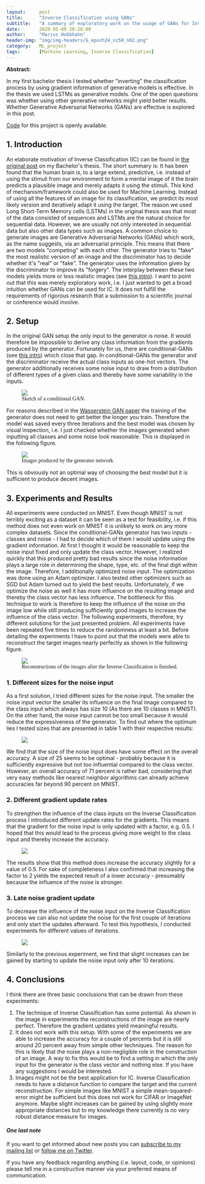 ```yaml
---
layout:     post
title:      "Inverse Classification using GANs"
subtitle:   "A summary of exploratory work on the usage of GANs for Inverse Classification"
date:       2020-05-09 20:28:00
author:     "Marius Hobbhahn"
header-img: "img/img-headers/G_epoch24_nz50_n02.png"
category:   ML_project
tags:       [Machine Learning, Inverse Classification]
---
```


**Abstract:**

In my first bachelor thesis I tested whether "inverting" the classification process by using gradient information of generative models is effective. In the thesis we used LSTMs as generative models. One of the open questions was whether using other generative networks might yield better results. Whether Generative Adversarial Networks (GANs) are effective is explored in this post.

<a href='https://github.com/mariushobbhahn/InverseClassification_GANs'>Code</a> for this project is openly available.

## **1. Introduction**

An elaborate motivation of Inverse Classification (IC) can be found in <a href='https://mariushobbhahn.github.io/2019-10-20-Inverse_Classification_using_generative_models/'>the original post</a> on my Bachelor's thesis. The short summary is: It has been found that the human brain is, to a large extend, predictive, i.e. instead of using the stimuli from our environment to form a mental image of it the brain predicts a plausible image and merely adapts it using the stimuli. This kind of mechanism/framework could also be used for Machine Learning. Instead of using all the features of an image for its classification, we predict its most likely version and iteratively adapt it using the target. The reason we used Long Short-Term Memory cells (LSTMs) in the original thesis was that most of the data consisted of sequences and LSTMs are the natural choice for sequential data. However, we are usually not only interested in sequential data but also other data types such as images. A common choice to generate images are Generative Adversarial Networks (GANs) which work, as the name suggests, via an adversarial principle. This means that there are two models "competing" with each other. The generator tries to "fake" the most realistic version of an image and the discriminator has to decide whether it's "real" or "fake". The generator uses the information given by the discriminator to improve its "forgery". The interplay between these two models yields more or less realistic images (see <a href='https://machinelearningmastery.com/what-are-generative-adversarial-networks-gans/'>this intro</a>). I want to point out that this was merely exploratory work, i.e. I just wanted to get a broad intuition whether GANs can be used for IC. It does not fulfill the requirements of rigorous research that a submission to a scientific journal or conference would involve.

## **2. Setup**

In the original GAN setup the only input to the generator is noise. It would therefore be impossible to derive any class information from the gradients produced by the generator. Fortunately for us, there are conditional-GANs (see <a href='https://medium.com/datadriveninvestor/an-introduction-to-conditional-gans-cgans-727d1f5bb011'>this intro</a>) which close that gap. In conditional-GANs the generator and the discriminator receive the actual class inputs as one-hot vectors. The generator additionally receives some noise input to draw from a distribution of different types of a given class and thereby have some variability in the inputs.

<figure>
  <img src="/img/IC_GANs/conditional-GAN_sketch.png"/>
  <figcaption><span style="font-family:Papyrus; font-size:1em;">Sketch of a conditional GAN.</span></figcaption>
</figure>

For reasons described in the <a href='https://arxiv.org/pdf/1701.07875.pdf'>Wasserstein GAN paper</a> the training of the generator does not need to get better the longer you train. Therefore the model was saved every three iterations and the best model was chosen by visual inspection, i.e. I just checked whether the images generated when inputting all classes and some noise look reasonable. This is displayed in the following figure.

<figure>
  <img src="/img/IC_GANs/G_epoch24_nz50_n02.png"/>
  <figcaption><span style="font-family:Papyrus; font-size:1em;">Images produced by the generator network.</span></figcaption>
</figure>

This is obviously not an optimal way of choosing the best model but it is sufficient to produce decent images.

## **3. Experiments and Results**

All experiments were conducted on MNIST. Even though MNIST is not terribly exciting as a dataset it can be seen as a test for feasibility, i.e. if this method does not even work on MNIST it is unlikely to work on any more complex datasets. Since the conditional-GANs generator has two inputs - classes and noise - I had to decide which of them I would update using the gradient information. At first I thought it would be reasonable to keep the noise input fixed and only update the class vector. However, I realized quickly that this produced pretty bad results since the noise information plays a large role in determining the shape, type, etc. of the final digit within the image. Therefore, I additionally optimized noise input. The optimization was done using an Adam optimizer. I also tested other optimizers such as SGD but Adam turned out to yield the best results. Unfortunately, if we optimize the noise as well it has more influence on the resulting image and thereby the class vector has less influence. The bottleneck for this technique to work is therefore to keep the influence of the noise on the image low while still producing sufficiently good images to increase the influence of the class vector. The following experiments, therefore, try different solutions for the just presented problem. All experiments have been repeated five times to reduce the randomness at least a bit. Before detailing the experiments I have to point out that the models were able to reconstruct the target images nearly perfectly as shown in the following figure.

<figure>
  <img src="/img/IC_GANs/Reconstruction_sample.png"/>
  <figcaption><span style="font-family:Papyrus; font-size:1em;">Reconstructions of the images after the Inverse Classification is finished.</span></figcaption>
</figure>

### 1. Different sizes for the noise input

As a first solution, I tried different sizes for the noise input. The smaller the noise input vector the smaller its influence on the final image compared to the class input which always has size 10 (As there are 10 classes in MNIST). On the other hand, the noise input cannot be too small because it would reduce the expressiveness of the generator. To find out where the optimum lies I tested sizes that are presented in table 1 with their respective results:

<figure>
  <img src="/img/IC_GANs/Exp1_results.png"/>
</figure>

We find that the size of the noise input does have some effect on the overall accuracy. A size of 25 seems to be optimal - probably because it is sufficiently expressive but not too influential compared to the class vector. However, an overall accuracy of 71 percent is rather bad, considering that very easy methods like nearest neighbor algorithms can already achieve accuracies far beyond 90 percent on MNIST.

### 2. Different gradient update rates

To strengthen the influence of the class inputs on the Inverse Classification process I introduced different update rates for the gradients. This means that the gradient for the noise input is only updated with a factor, e.g. 0.5. I hoped that this would lead to the process giving more weight to the class input and thereby increase the accuracy.

<figure>
  <img src="/img/IC_GANs/Exp2_results.png"/>
</figure>

The results show that this method does increase the accuracy slightly for a value of 0.5. For sake of completeness I also confirmed that increasing the factor to 2 yields the expected result of a lower accuracy - presumably because the influence of the noise is stronger.

### 3. Late noise gradient update

To decrease the influence of the noise input on the Inverse Classification process we can also not update the noise for the first couple of iterations and only start the updates afterward. To test this hypothesis, I conducted experiments for different values of iterations.

<figure>
  <img src="/img/IC_GANs/Exp3_results.png"/>
</figure>

Similarly to the previous experiment, we find that slight increases can be gained by starting to update the noise input only after 10 iterations.

## **4. Conclusions**

I think there are three basic conclusions that can be drawn from these experiments:
1. The technique of Inverse Classification has some potential. As shown in the image in experiments the reconstructions of the image are nearly perfect. Therefore the gradient updates yield meaningful results.
2. It does not work with this setup. With some of the experiments we are able to increase the accuracy for a couple of percents but it is still around 20 percent away from simple other techniques. The reason for this is likely that the noise plays a non-negligible role in the construction of an image. A way to fix this would be to find a setting in which the only input for the generator is the class vector and nothing else. If you have any suggestions I would be interested.
3. Images might not be the best application for IC. Inverse Classification needs to have a distance function to compare the target and the current reconstruction. For simple images like MNIST a simple mean-squared-error might be sufficient but this does not work for CIFAR or ImageNet anymore. Maybe slight increases can be gained by using slightly more appropriate distances but to my knowledge there currently is no very robust distance measure for images.

#### ***One last note***

If you want to get informed about new posts you can <a href='http://www.mariushobbhahn.com/subscribe/'>subscribe to my mailing list</a> or <a href='https://twitter.com/MariusHobbhahn'>follow me on Twitter</a>.

If you have any feedback regarding anything (i.e. layout, code, or opinions) please tell me in a constructive manner via your preferred means of communication.

